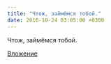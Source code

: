 ```yaml
---
title: "Чтож, займёмся тобой."
date: 2016-10-24 03:05:00 +0300
---
```


Чтож, займёмся тобой.

[Вложение](/assets/vk_photos/3/HxwQASJD2RQ.jpg)
